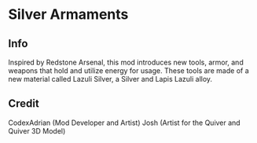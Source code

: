 # Silver Armaments

## Info

Inspired by Redstone Arsenal, this mod introduces new tools, armor, and weapons that hold and utilize energy for usage. These tools are made of a new material called Lazuli Silver, a Silver and Lapis Lazuli alloy. 

## Credit

CodexAdrian (Mod Developer and Artist)
Josh (Artist for the Quiver and Quiver 3D Model)
